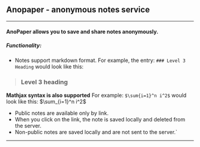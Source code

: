 ## Anopaper - anonymous notes service

---

#### AnoPaper allows you to save and share notes anonymously.

##### Functionality:

- Notes support markdown format. For example, the entry: `### Level 3 Heading` would look like this:

> ### Level 3 heading

**Mathjax syntax is also supported** For example: `$\sum{i=1}^n i^2$` would look like this: $\sum_{i=1}^n i^2$

- Public notes are available only by link.
- When you click on the link, the note is saved locally and deleted from the server.
- Non-public notes are saved locally and are not sent to the server.`

---
